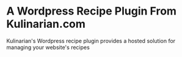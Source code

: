 # A Wordpress Recipe Plugin From Kulinarian.com
Kulinarian's Wordpress recipe plugin provides a hosted solution for managing your website's recipes
